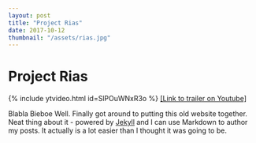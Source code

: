 ```yaml
---
layout: post
title: "Project Rias"
date: 2017-10-12
thumbnail: "/assets/rias.jpg"
---
```


<h1> Project Rias </h1>

{% include ytvideo.html id=SlPOuWNxR3o %}
<a href="https://www.youtube.com/watch?v=SlPOuWNxR3o">[Link to trailer on Youtube]</a>

Blabla Bieboe
Well. Finally got around to putting this old website together. Neat thing about it - powered by [Jekyll](http://jekyllrb.com) and I can use Markdown to author my posts. It actually is a lot easier than I thought it was going to be.
